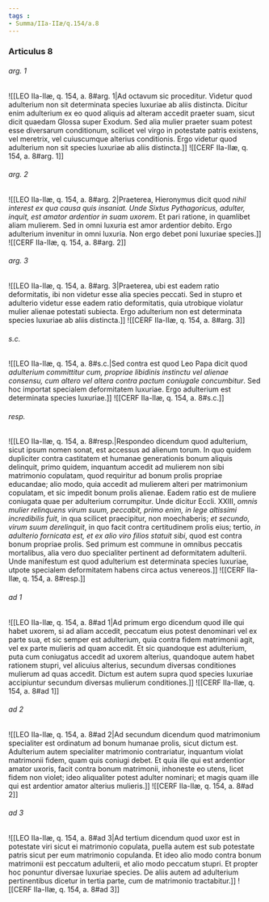 ```yaml
---
tags : 
- Summa/IIa-IIæ/q.154/a.8
---
```


### Articulus 8

###### arg. 1
![[LEO IIa-IIæ, q. 154, a. 8#arg. 1|Ad octavum sic proceditur. Videtur quod adulterium non sit determinata species luxuriae ab aliis distincta. Dicitur enim adulterium ex eo quod aliquis ad alteram accedit praeter suam, sicut dicit quaedam Glossa super Exodum. Sed alia mulier praeter suam potest esse diversarum conditionum, scilicet vel virgo in potestate patris existens, vel meretrix, vel cuiuscumque alterius conditionis. Ergo videtur quod adulterium non sit species luxuriae ab aliis distincta.]]
![[CERF IIa-IIæ, q. 154, a. 8#arg. 1]]

###### arg. 2
![[LEO IIa-IIæ, q. 154, a. 8#arg. 2|Praeterea, Hieronymus dicit quod *nihil interest ex qua causa quis insaniat. Unde Sixtus Pythagoricus, adulter, inquit, est amator ardentior in suam uxorem*. Et pari ratione, in quamlibet aliam mulierem. Sed in omni luxuria est amor ardentior debito. Ergo adulterium invenitur in omni luxuria. Non ergo debet poni luxuriae species.]]
![[CERF IIa-IIæ, q. 154, a. 8#arg. 2]]

###### arg. 3
![[LEO IIa-IIæ, q. 154, a. 8#arg. 3|Praeterea, ubi est eadem ratio deformitatis, ibi non videtur esse alia species peccati. Sed in stupro et adulterio videtur esse eadem ratio deformitatis, quia utrobique violatur mulier alienae potestati subiecta. Ergo adulterium non est determinata species luxuriae ab aliis distincta.]]
![[CERF IIa-IIæ, q. 154, a. 8#arg. 3]]

###### s.c.
![[LEO IIa-IIæ, q. 154, a. 8#s.c.|Sed contra est quod Leo Papa dicit quod *adulterium committitur cum, propriae libidinis instinctu vel alienae consensu, cum altero vel altera contra pactum coniugale concumbitur*. Sed hoc importat specialem deformitatem luxuriae. Ergo adulterium est determinata species luxuriae.]]
![[CERF IIa-IIæ, q. 154, a. 8#s.c.]]

###### resp.
![[LEO IIa-IIæ, q. 154, a. 8#resp.|Respondeo dicendum quod adulterium, sicut ipsum nomen sonat, est accessus ad alienum torum. In quo quidem dupliciter contra castitatem et humanae generationis bonum aliquis delinquit, primo quidem, inquantum accedit ad mulierem non sibi matrimonio copulatam, quod requiritur ad bonum prolis propriae educandae; alio modo, quia accedit ad mulierem alteri per matrimonium copulatam, et sic impedit bonum prolis alienae. Eadem ratio est de muliere coniugata quae per adulterium corrumpitur. Unde dicitur Eccli. XXIII, *omnis mulier relinquens virum suum, peccabit, primo enim, in lege altissimi incredibilis fuit*, in qua scilicet praecipitur, non moechaberis; *et secundo, virum suum derelinquit*, in quo facit contra certitudinem prolis eius; tertio, *in adulterio fornicata est, et ex alio viro filios statuit sibi*, quod est contra bonum propriae prolis. Sed primum est commune in omnibus peccatis mortalibus, alia vero duo specialiter pertinent ad deformitatem adulterii. Unde manifestum est quod adulterium est determinata species luxuriae, utpote specialem deformitatem habens circa actus venereos.]]
![[CERF IIa-IIæ, q. 154, a. 8#resp.]]

###### ad 1
![[LEO IIa-IIæ, q. 154, a. 8#ad 1|Ad primum ergo dicendum quod ille qui habet uxorem, si ad aliam accedit, peccatum eius potest denominari vel ex parte sua, et sic semper est adulterium, quia contra fidem matrimonii agit, vel ex parte mulieris ad quam accedit. Et sic quandoque est adulterium, puta cum coniugatus accedit ad uxorem alterius, quandoque autem habet rationem stupri, vel alicuius alterius, secundum diversas conditiones mulierum ad quas accedit. Dictum est autem supra quod species luxuriae accipiuntur secundum diversas mulierum conditiones.]]
![[CERF IIa-IIæ, q. 154, a. 8#ad 1]]

###### ad 2
![[LEO IIa-IIæ, q. 154, a. 8#ad 2|Ad secundum dicendum quod matrimonium specialiter est ordinatum ad bonum humanae prolis, sicut dictum est. Adulterium autem specialiter matrimonio contrariatur, inquantum violat matrimonii fidem, quam quis coniugi debet. Et quia ille qui est ardentior amator uxoris, facit contra bonum matrimonii, inhoneste eo utens, licet fidem non violet; ideo aliqualiter potest adulter nominari; et magis quam ille qui est ardentior amator alterius mulieris.]]
![[CERF IIa-IIæ, q. 154, a. 8#ad 2]]

###### ad 3
![[LEO IIa-IIæ, q. 154, a. 8#ad 3|Ad tertium dicendum quod uxor est in potestate viri sicut ei matrimonio copulata, puella autem est sub potestate patris sicut per eum matrimonio copulanda. Et ideo alio modo contra bonum matrimonii est peccatum adulterii, et alio modo peccatum stupri. Et propter hoc ponuntur diversae luxuriae species. De aliis autem ad adulterium pertinentibus dicetur in tertia parte, cum de matrimonio tractabitur.]]
![[CERF IIa-IIæ, q. 154, a. 8#ad 3]]

